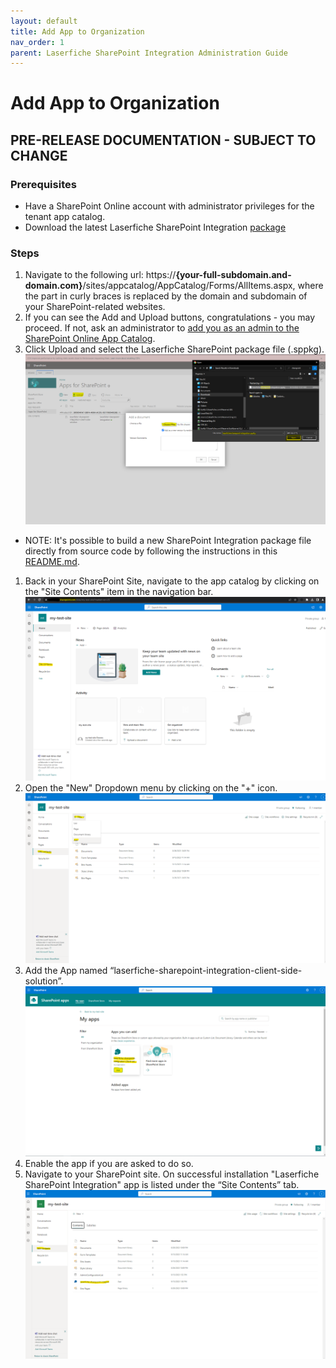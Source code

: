 ```yaml
---
layout: default
title: Add App to Organization
nav_order: 1
parent: Laserfiche SharePoint Integration Administration Guide
---
```


# Add App to Organization

## PRE-RELEASE DOCUMENTATION - SUBJECT TO CHANGE


### Prerequisites
  - Have a SharePoint Online account with administrator privileges for the tenant app catalog.
  - Download the latest Laserfiche SharePoint Integration [package](./assets/laserfiche-sharepoint-integration.sppkg)

### Steps
1. Navigate to the following url: https://<b>{your-full-subdomain.and-domain.com}</b>/sites/appcatalog/AppCatalog/Forms/AllItems.aspx, where the part in curly braces is replaced by the domain and subdomain of your SharePoint-related websites.
1. If you can see the Add and Upload buttons, congratulations - you may proceed. If not, ask an administrator to [add you as an admin to the SharePoint Online App Catalog](https://learn.microsoft.com/en-us/office365/customlearning/addappadmin#add-an-administrator).
1. Click Upload and select the Laserfiche SharePoint package file (.sppkg).
<a href="../assets/images/uploadSppkgFile.png"><img src="../assets/images/uploadSppkgFile.png"></a>
  - NOTE: It's possible to build a new SharePoint Integration package file directly from source code by following the instructions in this [README.md](https://github.com/Laserfiche/laserfiche-sharepoint-integration#readme).
1. Back in your SharePoint Site, navigate to the app catalog by clicking on the "Site Contents" item in the
navigation bar.
<a href="../assets/images/sharePointSiteContents.png"><img src="../assets/images/sharePointSiteContents.png"></a>
1. Open the "New" Dropdown menu by clicking on the "+" icon.
<a href="../assets/images/NewDropDown.png"><img src="../assets/images/NewDropDown.png"></a>
1. Add the App named “laserfiche-sharepoint-integration-client-side-solution”.
<a href="../assets/images/addTheApp.png"><img src="../assets/images/addTheApp.png"></a>
1. Enable the app if you are asked to do so.
1. Navigate to your SharePoint site. On successful installation "Laserfiche SharePoint Integration" app is listed under the “Site Contents” tab.
<a href="../assets/images/appInstalled.png"><img src="../assets/images/appInstalled.png"></a>
